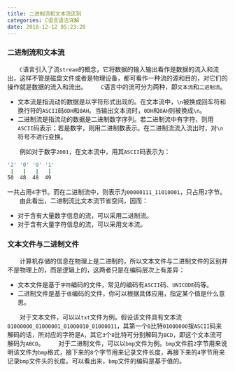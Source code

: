 ```yaml
---
title: 二进制流和文本流区别
categories: C语言语法详解
date: 2018-12-12 05:23:20
---
```

### 二进制流和文本流

&emsp;&emsp;`C`语言引入了流`stream`的概念，它将数据的输入输出看作是数据的流入和流出，这样不管是磁盘文件或者是物理设备，都可看作一种流的源和目的，对它们的操作就是数据的流入和流出。<!--more-->
&emsp;&emsp;`C`语言中的流可分为两种，即`文本流`和`二进制流`。

- 文本流是指流动的数据是以字符形式出现的。在文本流中，`\n`被换成回车符和换行符的`ASCII`码`0DH`和`0AH`。当输出文本流时，`0DH`和`0AH`则被换成`\n`。
- 二进制流是指流动的数据是二进制数字序列。若二进制流中有字符，则用`ASCII`码表示；若是数字，则用二进制数表示。在二进制流流入流出时，对`\n`符号不进行变换。

&emsp;&emsp;例如对于数字`2001`，在文本流中，用其`ASCII`码表示为：

``` bash
'2' '0' '0' '1'
 |   |   |   |
50  48  48  49
```

一共占用`4`字节。而在二进制流中，则表示为`00000111_11010001`，只占用`2`字节。
&emsp;&emsp;由此看出，二进制流比文本流节省空间，因而：

- 对于含有大量数字信息的流，可以采用二进制流。
- 对于含有大量字符信息的流，可以采用文本流。

### 文本文件与二进制文件

&emsp;&emsp;计算机存储的信息在物理上是二进制的，所以文本文件与二进制文件的区别并不是物理上的，而是逻辑上的，这两者只是在编码层次上有差异：

- 文本文件是基于`字符`编码的文件，常见的编码有`ASCII`码、`UNICODE`码等。
- 二进制文件是基于`值`编码的文件，你可以根据具体应用，指定某个值是什么意思。

&emsp;&emsp;对于文本文件，可以以`txt`文件为例。假设该文件具有文本流`01000000_01000001_01000010_01000011`，其第一个`8`比特`01000000`按`ASCII`码来解码的话，所对应的字符是`A`，其它`3`个`8`比特可分别解码为`BCD`，即这个文本流可解码为`ABCD`。
&emsp;&emsp;对于二进制文件，可以以`bmp`文件为例。`bmp`文件前`2`字节用来说明该文件为`bmp`格式，接下来的`8`个字节用来记录文件长度，再接下来的`4`字节用来记录`bmp`文件头的长度。可以看出来，`bmp`文件的编码是基于值的。